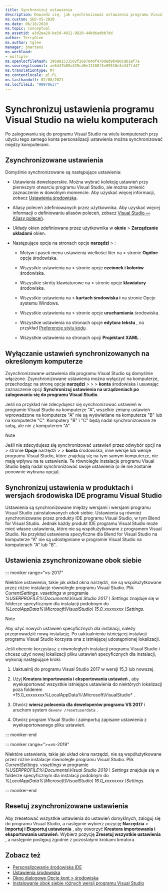 ```yaml
---
title: Synchronizuj ustawienia
description: Dowiedz się, jak synchronizować ustawienia programu Visual Studio na wielu komputerach, logując się na tym samym koncie personalizacji.
ms.custom: SEO-VS-2020
ms.date: 06/18/2020
ms.topic: conceptual
ms.assetid: a3d2ea29-be5d-4012-9820-44b06adbb7dd
author: TerryGLee
ms.author: tglee
manager: jmartens
ms.workload:
- multiple
ms.openlocfilehash: 396981533502f2687040f470ded9b490cab1ef7a
ms.sourcegitcommit: ae6d47b09a439cd0e13180f5e89510e3e347fd47
ms.translationtype: MT
ms.contentlocale: pl-PL
ms.lasthandoff: 02/08/2021
ms.locfileid: "99970637"
---
```

# <a name="synchronize-visual-studio-settings-across-multiple-computers"></a>Synchronizuj ustawienia programu Visual Studio na wielu komputerach

Po zalogowaniu się do programu Visual Studio na wielu komputerach przy użyciu tego samego konta personalizacji ustawienia można synchronizować między komputerami.

## <a name="synchronized-settings"></a>Zsynchronizowane ustawienia

Domyślnie synchronizowane są następujące ustawienia:

- Ustawienia deweloperskie. Można wybrać kolekcję ustawień przy pierwszym otwarciu programu Visual Studio, ale można zmienić zaznaczenie w dowolnym momencie. Aby uzyskać więcej informacji, zobacz [Ustawienia środowiska](../ide/environment-settings.md).

- Aliasy poleceń zdefiniowanych przez użytkownika. Aby uzyskać więcej informacji o definiowaniu aliasów poleceń, zobacz [Visual Studio — Aliasy poleceń](../ide/reference/visual-studio-command-aliases.md).

- Układy okien zdefiniowane przez użytkownika w **oknie**  >  **Zarządzanie układami** okien.

- Następujące opcje na stronach opcje **narzędzi**  >   :

  - Motyw i pasek menu ustawienia wielkości liter na   >  stronie **Ogólne** opcje środowiska.

  - Wszystkie ustawienia na   >  stronie opcje **czcionek i kolorów** środowiska.

  - Wszystkie skróty klawiaturowe na   >  stronie opcje **klawiatury** środowiska.

  - Wszystkie ustawienia na   >  **kartach środowiska i** na stronie Opcje systemu Windows.

  - Wszystkie ustawienia na   >  stronie opcje **uruchamiania** środowiska.

  - Wszystkie ustawienia na stronach opcje **edytora tekstu** , na przykład [Preferencje stylu kodu](code-styles-and-code-cleanup.md).

  - Wszystkie ustawienia na stronach opcji **Projektant XAML** .

## <a name="turn-off-synchronized-settings-on-a-particular-computer"></a>Wyłączanie ustawień synchronizowanych na określonym komputerze

Zsynchronizowane ustawienia dla programu Visual Studio są domyślnie włączone. Zsynchronizowane ustawienia można wyłączyć na komputerze, przechodząc na stronę opcje **narzędzi**  >    >    >  **konta** środowiska i usuwając zaznaczenie opcji **Synchronizuj ustawienia na urządzeniach po zalogowaniu się do programu Visual Studio**.

Jeśli na przykład nie zdecydujesz się synchronizować ustawień w programie Visual Studio na komputerze "A", wszelkie zmiany ustawień wprowadzone na komputerze "A" nie są wyświetlane na komputerze "B" lub na komputerze "C". Komputery "B" i "C" będą nadal synchronizowane ze sobą, ale nie z komputerem "A".

> [!NOTE]
> Jeśli nie zdecydujesz się synchronizować ustawień przez odwybór opcji na   >  stronie **Opcje** narzędzi  >    >  **konta** środowiska, inne wersje lub wersje programu Visual Studio, które znajdują się na tym samym komputerze, nie mają wpływu na te ustawienia. Te równoległe instalacje programu Visual Studio będą nadal synchronizować swoje ustawienia (o ile nie zostanie ponownie wybrana opcja).

## <a name="synchronize-settings-across-visual-studio-ide-products-and-editions"></a>Synchronizuj ustawienia w produktach i wersjach środowiska IDE programu Visual Studio

Ustawienia są synchronizowane między wersjami i wersjami programu Visual Studio zainstalowanych *obok* siebie. Ustawienia są również synchronizowane przez produkty IDE programu Visual Studio, w tym Blend for Visual Studio. Jednak każdy produkt IDE programu Visual Studio może mieć własne ustawienia, które nie są współużytkowane z programem Visual Studio. Na przykład ustawienia specyficzne dla Blend for Visual Studio na komputerze "A" nie są udostępniane w programie Visual Studio na komputerach "A" lub "B".

## <a name="side-by-side-synchronized-settings"></a>Ustawienia zsynchronizowane obok siebie

::: moniker range="vs-2017"

Niektóre ustawienia, takie jak układ okna narzędzi, nie są współużytkowane przez różne instalacje równoległe programu Visual Studio. Plik *CurrentSettings. vssettings* w programie *%USERPROFILE%\Documents\Visual Studio 2017 \ Settings* znajduje się w folderze specyficznym dla instalacji podobnym do *%LocalAppData%\Microsoft\VisualStudio\ 15.0_xxxxxxxx \Settings*.

> [!NOTE]
> Aby użyć nowych ustawień specyficznych dla instalacji, należy przeprowadzić nową instalację. Po uaktualnieniu istniejącej instalacji programu Visual Studio korzysta ona z istniejącej udostępnionej lokalizacji.

Jeśli obecnie korzystasz z równoległych instalacji programu Visual Studio i chcesz użyć nowej lokalizacji pliku ustawień specyficznych dla instalacji, wykonaj następujące kroki:

1. Uaktualnij do programu Visual Studio 2017 w wersji 15,3 lub nowszej.

2. Użyj **Kreatora importowania i eksportowania ustawień** , aby wyeksportować wszystkie istniejące ustawienia do niektórych lokalizacji poza folderem *15.0_xxxxxxxx%LocalAppData%\Microsoft\VisualStudio\* .

3. Otwórz **wiersz polecenia dla deweloperów programu VS 2017** i uruchom system `devenv /resetuserdata` .

1. Otwórz program Visual Studio i zaimportuj zapisane ustawienia z wyeksportowanego pliku ustawień.

::: moniker-end

::: moniker range=">=vs-2019"

Niektóre ustawienia, takie jak układ okna narzędzi, nie są współużytkowane przez różne instalacje równoległe programu Visual Studio. Plik *CurrentSettings. vssettings* w programie *%USERPROFILE%\Documents\Visual Studio 2019 \ Settings* znajduje się w folderze specyficznym dla instalacji podobnym do *%LocalAppData%\Microsoft\VisualStudio\ 16.0_xxxxxxxx \Settings*.

::: moniker-end

## <a name="reset-synchronized-settings"></a>Resetuj zsynchronizowane ustawienia

Aby zresetować wszystkie ustawienia do ustawień domyślnych, zaloguj się do programu Visual Studio, a następnie wybierz pozycję **Narzędzia**  >  **Importuj i Eksportuj ustawienia** , aby otworzyć **Kreatora importowania i eksportowania ustawień**. Wybierz pozycję **Zresetuj wszystkie ustawienia** , a następnie postępuj zgodnie z pozostałymi krokami kreatora.

## <a name="see-also"></a>Zobacz też

- [Personalizowanie środowiska IDE](../ide/personalizing-the-visual-studio-ide.md)
- [Ustawienia środowiska](../ide/environment-settings.md)
- [Okno dialogowe Opcje kont > środowiska](reference/accounts-environment-options-dialog-box.md)
- [Instalowanie obok siebie różnych wersji programu Visual Studio](../install/install-visual-studio-versions-side-by-side.md)
